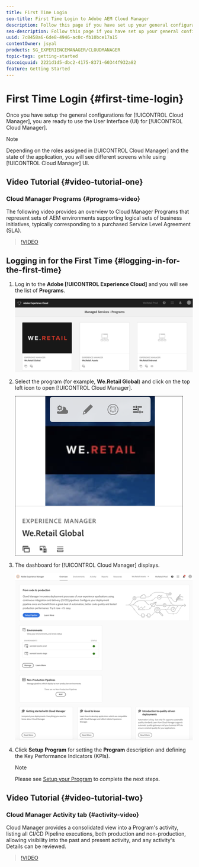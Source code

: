 ```yaml
---
title: First Time Login
seo-title: First Time Login to Adobe AEM Cloud Manager
description: Follow this page if you have set up your general configurations and you are ready to use Cloud Manager for the first time.
seo-description: Follow this page if you have set up your general configurations and you are ready to use Adobe AEM Cloud Manager for the first time.
uuid: 7c8458a6-6de8-4946-ac0c-fb10bce17a15
contentOwner: jsyal
products: SG_EXPERIENCEMANAGER/CLOUDMANAGER
topic-tags: getting-started
discoiquuid: 2221d1d5-dbc2-4175-8371-60344f932a82
feature: Getting Started
---
```


# First Time Login {#first-time-login}

Once you have setup the general configurations for [!UICONTROL Cloud Manager], you are ready to use the User Interface (UI) for [!UICONTROL Cloud Manager].

>[!NOTE]
>Depending on the roles assigned in [!UICONTROL Cloud Manager] and the state of the application, you will see different screens while using [!UICONTROL Cloud Manager] UI.

## Video Tutorial {#video-tutorial-one}

### Cloud Manager Programs {#programs-video}

The following video provides an overview to Cloud Manager Programs that represent sets of AEM environments supporting logical sets of business initiatives, typically corresponding to a purchased Service Level Agreement (SLA).

>[!VIDEO](https://video.tv.adobe.com/v/26313/)

## Logging in for the First Time {#logging-in-for-the-first-time}

1. Log in to the **Adobe [!UICONTROL Experience Cloud]** and you will see the list of **Programs**.

   ![](assets/screen_shot_2018-06-04at120643pm.png)

1. Select the program (for example, **We.Retail Global**) and click on the top left icon to open [!UICONTROL Cloud Manager].

   ![](assets/first-timea1.png)

1. The dashboard for [!UICONTROL Cloud Manager] displays.

   ![](assets/FirstLogin1.png)

1. Click **Setup Program** for setting the **Program** description and defining the Key Performance Indicators (KPIs).

   >[!NOTE]
   >
   >Please see [Setup your Program](https://helpx.adobe.com/experience-manager/cloud-manager/using/setting-up-program.html) to complete the next steps.

## Video Tutorial {#video-tutorial-two}

### Cloud Manager Activity tab {#activity-video}

Cloud Manager provides a consolidated view into a Program's activity, listing all CI/CD Pipeline executions, both production and non-production, allowing visibility into the past and present activity, and any activity's Details can be reviewed.

>[!VIDEO](https://video.tv.adobe.com/v/26313/)